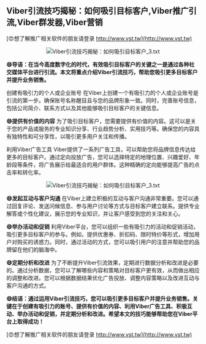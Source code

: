 ## **Viber引流技巧揭秘：如何吸引目标客户,Viber推广引流,Viber群发器,Viber营销**

[😍想了解推广相关软件的朋友请登录 http://www.vst.tw](http://www.vst.tw)

 <center><img src="https://vst.tw/MP4/tuiguang/png/1.png" alt="Viber引流技巧揭秘：如何吸引目标客户_3.txt"></center>

**😄导语：在当今高度数字化的时代，有效吸引目标客户的关键之一是通过各种社交媒体平台进行引流。本文将重点介绍Viber引流技巧，帮助您吸引更多目标客户并提升业务销售。**

创建有吸引力的个人或企业账号
在Viber上创建一个有吸引力的个人或企业账号是引流的第一步。确保账号名称醒目且与您的品牌形象一致。同时，完善账号信息，包括公司简介、联系方式以及其他能够吸引目标客户的关键信息。

**😄提供有价值的内容**
为了吸引目标客户，您需要提供有价值的内容。这可以是关于您的产品或服务的专业知识分享、行业趋势分析、实用技巧等。确保您的内容具有独特性和可分享性，以吸引更多用户关注和传播。

利用Viber广告工具
Viber提供了一系列广告工具，可以帮助您将品牌信息传达给更多的目标客户。通过定向投放广告，您可以选择特定的地理位置、兴趣爱好、年龄段等条件，将广告展示给最适合的用户群体。这种精确的定向能够提高广告的点击率和转化率。

 <center><img src="https://vst.tw/MP4/tuiguang/png/3.png" alt="Viber引流技巧揭秘：如何吸引目标客户_3.txt"></center>

**😄发起互动与客户沟通**
在Viber上建立积极的互动与客户沟通非常重要。您可以通过回复评论、发送问候信息、参与用户讨论等方式与目标客户建立联系。提供专业解答或个性化建议，展示您的专业知识，并让客户感受到您的关注和关心。

**😄举办活动和促销**
利用Viber平台，您可以组织一些有吸引力的活动和促销活动，吸引更多目标客户的参与。例如，提供优惠券、折扣码、限时特价等形式，增加用户对购买的诱惑力。同时，通过活动的方式，您可以吸引用户的注意并帮助您的品牌留在他们的脑海中。

**😄定期分析和改进**
为了不断提升Viber引流效果，定期进行数据分析和改进是必要的。通过分析数据，您可以了解哪些内容和策略对目标客户更有效，从而做出相应的调整和改进。您可以根据数据结果优化广告投放、调整内容策略以及改进互动与客户沟通的方式。

**😄结语：通过运用Viber引流技巧，您可以吸引更多目标客户并提升业务销售。关键在于创建有吸引力的账号、提供有价值的内容、利用Viber广告工具、积极互动、举办活动和促销，并定期分析和改进。希望本文的技巧能够帮助您在Viber平台上取得成功！**

[😍想了解推广相关软件的朋友请登录 http://www.vst.tw](http://www.vst.tw)



